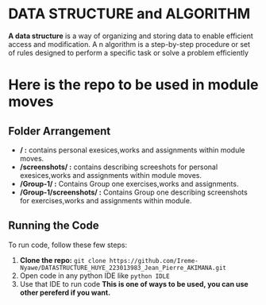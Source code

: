 
# DATA STRUCTURE and ALGORITHM 

**A data structure** is a way of organizing and storing data to enable efficient access and modification. A
n algorithm is a step-by-step procedure or set of rules designed to perform a specific task or solve a problem efficiently

# Here is the repo to be used in module  moves
## Folder Arrangement

- **/ :**  contains personal exesices,works and assignments within module moves.
- **/screenshots/ :**  contains describing screeshots for personal exesices,works and assignments within module moves.
- **/Group-1/ :**  Contains Group one exercises,works and assignments.
- **/Group-1/screenshots/ :**  Contains Group one describing screenshots for exercises,works and assignments within module.


## Running the Code

To run code, follow these few steps:

1. **Clone the repo:** `git clone https://github.com/Ireme-Nyawe/DATASTRUCTURE_HUYE_223013983_Jean_Pierre_AKIMANA.git`
2. Open code in any python IDE like `python IDLE` 
3. Use that IDE to run code
   **This is one of ways to be used, you can use other pereferd if you want.**

